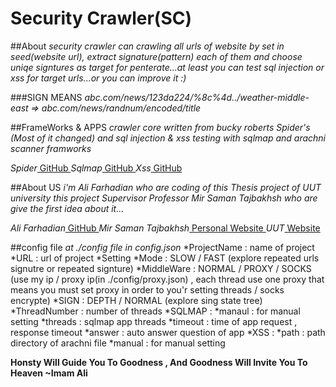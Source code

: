 
# Security Crawler(SC)

##About
_security crawler can crawling all urls of website by set in seed(website url), extract signature(pattern) each of them and choose uniqe signtures as target for penterate...at least you can test sql injection or xss for target urls...or you can improve it :)_

###SIGN MEANS
_abc.com/news/123da224/%8c%4d../weather-middle-east  => abc.com/news/randnum/encoded/title_

##FrameWorks & APPS
_crawler core written from bucky roberts Spider's (Most of it changed) and sql injection & xss testing with sqlmap and arachni scanner framworks_

_Spider_[ GitHub ](https://github.com/buckyroberts/Spider)
_Sqlmap_[ GitHub ](http://sqlmap.org/)
_Xss_[ GitHub ](http://sqlmap.org/)


##About US
_i'm Ali Farhadian who are coding of this Thesis project of UUT university_
_this project Supervisor Professor Mir Saman Tajbakhsh who are give the first idea about it..._

_Ali Farhadian_[ GitHub ](https://github.com/alifrd)
_Mir Saman Tajbakhsh_[ Personal Website ](http://sqlmap.org/)
_UUT_[ Website ](http://uut.ac.ir/)

##config file
_at ./config file in config.json_
    *ProjectName : name of project
    *URL : url of project
    *Setting
        *Mode : SLOW / FAST (explore repeated urls signutre or repeated signture)
        *MiddleWare : NORMAL / PROXY / SOCKS (use my ip / proxy ip(in ./config/proxy.json) , each thread use one proxy that means you must set proxy in order to you'r setting threads / socks encrypte)
        *SIGN : DEPTH / NORMAL (explore sing state tree)
    *ThreadNumber : number of threads
    *SQLMAP : 
        *manaul : for manual setting
        *threads : sqlmap app threads
        *timeout : time of app request , response timeout
        *answer : auto answer question of app
    *XSS :
        *path : path directory of arachni file
        *manual : for manual setting

**Honsty Will Guide You To Goodness , And Goodness Will Invite You To Heaven   ~Imam Ali**